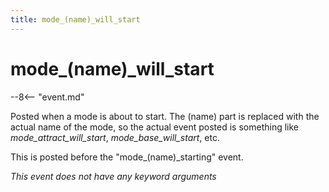 ```yaml
---
title: mode_(name)_will_start
---
```


# mode_(name)\_will_start


--8<-- "event.md"

Posted when a mode is about to start. The (name) part is replaced with
the actual name of the mode, so the actual event posted is something
like *mode_attract_will_start*, *mode_base_will_start*, etc.

This is posted before the "mode_(name)\_starting" event.

*This event does not have any keyword arguments*

